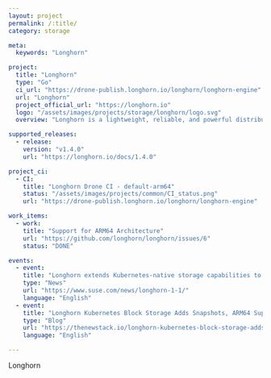 ```yaml
---
layout: project
permalink: /:title/
category: storage

meta:
  keywords: "Longhorn"

project:
  title: "Longhorn"
  type: "Go"
  ci_url: "https://drone-publish.longhorn.io/longhorn/longhorn-engine"
  url: "Longhorn"
  project_official_url: "https://longhorn.io"
  logo: "/assets/images/projects/storage/longhorn/logo.svg"
  overview: "Longhorn is a lightweight, reliable, and powerful distributed block storage system for Kubernetes."

supported_releases:
  - release:
    version: "v1.4.0"
    url: "https://longhorn.io/docs/1.4.0"

project_ci:
  - CI:
    title: "Longhorn Drone CI - default-arm64"
    status: "/assets/images/projects/common/CI_status.png"
    url: "https://drone-publish.longhorn.io/longhorn/longhorn-engine"

work_items:
  - work:
    title: "Support for ARM64 Architecture"
    url: "https://github.com/longhorn/longhorn/issues/6"
    status: "DONE"

events:
  - event:
    title: "Longhorn extends Kubernetes-native storage capabilities to support edge deployments"
    type: "News"
    url: "https://www.suse.com/news/longhorn-1-1/"
    language: "English"
  - event:
    title: "Longhorn Kubernetes Block Storage Adds Snapshots, ARM64 Support"
    type: "Blog"
    url: "https://thenewstack.io/longhorn-kubernetes-block-storage-adds-snapshots-looks-to-edge-deployments-with-arm64-support/"
    language: "English"

---
```


<p>Longhorn</p>
